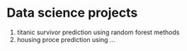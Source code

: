 # Data science projects
1. titanic survivor prediction using random forest methods 
2. housing proce prediction using ...
